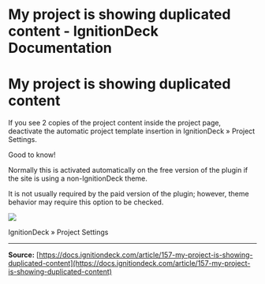 # My project is showing duplicated content - IgnitionDeck Documentation

# My project is showing duplicated content

[](javascript:window.print())
If you see 2 copies of the project content inside the project page, deactivate the automatic project template insertion in IgnitionDeck » Project Settings.

Good to know!

Normally this is activated automatically on the free version of the plugin if the site is using a non-IgnitionDeck theme.

It is not usually required by the paid version of the plugin; however, theme behavior may require this option to be checked.

![](https://d33v4339jhl8k0.cloudfront.net/docs/assets/5c47e765042863543ccc1e58/images/61817cb412c07c18afde3ad9/file-WVx1dHYMQl.png)

  IgnitionDeck » Project Settings
 



---
**Source:** [https://docs.ignitiondeck.com/article/157-my-project-is-showing-duplicated-content](https://docs.ignitiondeck.com/article/157-my-project-is-showing-duplicated-content)

